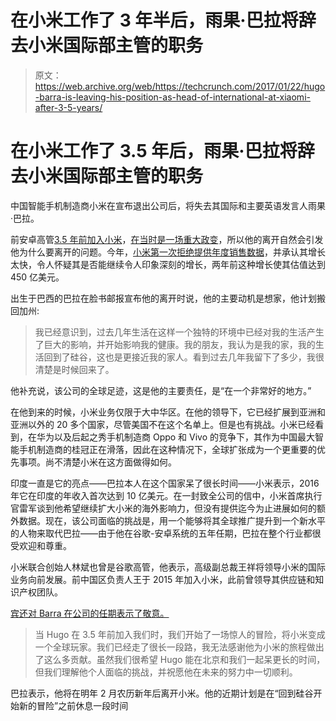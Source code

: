 # 在小米工作了 3 年半后，雨果·巴拉将辞去小米国际部主管的职务

> 原文：<https://web.archive.org/web/https://techcrunch.com/2017/01/22/hugo-barra-is-leaving-his-position-as-head-of-international-at-xiaomi-after-3-5-years/>

# 在小米工作了 3.5 年后，雨果·巴拉将辞去小米国际部主管的职务

中国智能手机制造商小米在宣布退出公司后，将失去其国际和主要英语发言人雨果·巴拉。

前安卓高管[3.5 年前加入小米](https://web.archive.org/web/20230317214831/http://www.bbc.co.uk/news/technology-23879496)，[在当时是一场重大政变](https://web.archive.org/web/20230317214831/https://techcrunch.com/2013/08/28/xiaomi-what-americans-need-to-know/)，所以他的离开自然会引发他为什么要离开的问题。今年，[小米第一次拒绝提供年度销售数据](https://web.archive.org/web/20230317214831/https://techcrunch.com/2017/01/11/xiaomi-2016-to-2017/)，并承认其增长太快，令人怀疑其是否能继续令人印象深刻的增长，两年前这种增长使其估值达到 450 亿美元。

出生于巴西的巴拉在脸书邮报宣布他的离开时说，他的主要动机是想家，他计划搬回加州:

> 我已经意识到，过去几年生活在这样一个独特的环境中已经对我的生活产生了巨大的影响，并开始影响我的健康。我的朋友，我认为是我的家，我的生活回到了硅谷，这也是更接近我的家人。看到过去几年我留下了多少，我很清楚是时候回来了。

他补充说，该公司的全球足迹，这是他的主要责任，是“在一个非常好的地方。”

在他到来的时候，小米业务仅限于大中华区。在他的领导下，它已经扩展到亚洲和亚洲以外的 20 多个国家，尽管美国不在这个名单上。但是也有挑战。小米已经看到，在华为以及后起之秀手机制造商 Oppo 和 Vivo 的竞争下，其作为中国最大智能手机制造商的桂冠正在滑落，因此在这种情况下，全球扩张成为一个更重要的优先事项。尚不清楚小米在这方面做得如何。

印度一直是它的亮点——巴拉本人在这个国家呆了很长时间——小米表示，2016 年它在印度的年收入首次达到 10 亿美元。在一封致全公司的信中，小米首席执行官雷军谈到他希望继续扩大小米的海外影响力，但没有提供迄今为止进展如何的额外数据。现在，该公司面临的挑战是，用一个能够将其全球推广提升到一个新水平的人物来取代巴拉——由于他在谷歌-安卓系统的五年任期，巴拉在整个行业都很受欢迎和尊重。

小米联合创始人林斌也曾是谷歌高管，他表示，高级副总裁王祥将领导小米的国际业务向前发展。前中国区负责人王于 2015 年加入小米，此前曾领导其供应链和知识产权团队。

[宾还对 Barra 在公司的任期表示了敬意。](https://web.archive.org/web/20230317214831/https://www.facebook.com/hbarra76/posts/10154010035641612?comment_id=10154010037751612&comment_tracking=%7B%22tn%22%3A%22R9%22%7D)

> 当 Hugo 在 3.5 年前加入我们时，我们开始了一场惊人的冒险，将小米变成一个全球玩家。我们已经走了很长一段路，我无法感谢他为小米的旅程做出了这么多贡献。虽然我们很希望 Hugo 能在北京和我们一起呆更长的时间，但我们理解他个人面临的挑战，并祝愿他在未来的努力中一切顺利。

巴拉表示，他将在明年 2 月农历新年后离开小米。他的近期计划是在“回到硅谷开始新的冒险”之前休息一段时间